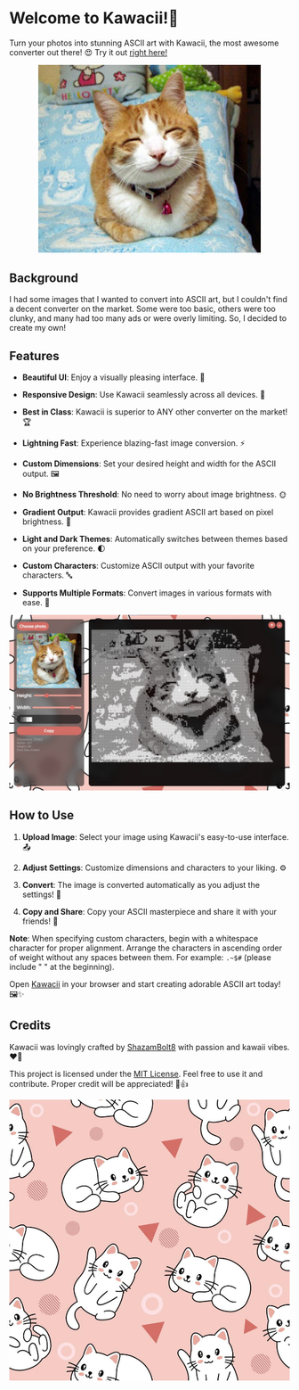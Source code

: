 # Welcome to Kawacii!🌟

Turn your photos into stunning ASCII art with Kawacii, the most awesome converter out there! 😍 Try it out [right here!](https://shazambolt8.github.io/kawacii/src/)

<p align="center">
  <img src="src/assets/logo.jpg" alt="Neko" width="400" />
</p>

## Background

I had some images that I wanted to convert into ASCII art, but I couldn't find a decent converter on the market. Some were too basic, others were too clunky, and many had too many ads or were overly limiting. So, I decided to create my own!

## Features

- **Beautiful UI**: Enjoy a visually pleasing interface. 🎨

- **Responsive Design**: Use Kawacii seamlessly across all devices. 📱

- **Best in Class**: Kawacii is superior to ANY other converter on the market! 🏆

- **Lightning Fast**: Experience blazing-fast image conversion. ⚡

- **Custom Dimensions**: Set your desired height and width for the ASCII output. 🖼️

- **No Brightness Threshold**: No need to worry about image brightness. 🌞

- **Gradient Output**: Kawacii provides gradient ASCII art based on pixel brightness. 🌈

- **Light and Dark Themes**: Automatically switches between themes based on your preference. 🌓

- **Custom Characters**: Customize ASCII output with your favorite characters. 🔤

- **Supports Multiple Formats**: Convert images in various formats with ease. 🔄

<p align="center">
  <img src="src/assets/demo_pc.jpg" alt="Screenshot" width="600" />
</p>

## How to Use

1. **Upload Image**: Select your image using Kawacii's easy-to-use interface. 📤

2. **Adjust Settings**: Customize dimensions and characters to your liking. ⚙️

3. **Convert**: The image is converted automatically as you adjust the settings! 🎉

4. **Copy and Share**: Copy your ASCII masterpiece and share it with your friends! 💬

**Note**: When specifying custom characters, begin with a whitespace character for proper alignment. Arrange the characters in ascending order of weight without any spaces between them. For example: `.~$#` (please include " " at the beginning).

Open [Kawacii](https://shazambolt8.github.io/kawacii/src/) in your browser and start creating adorable ASCII art today! 🖼️✨

## Credits

Kawacii was lovingly crafted by [ShazamBolt8](https://github.com/ShazamBolt8) with passion and kawaii vibes. ❤️🌟

This project is licensed under the [MIT License](LICENSE). Feel free to use it and contribute. Proper credit will be appreciated! 📝👍

![Banner](src/assets/bg.jpg)
